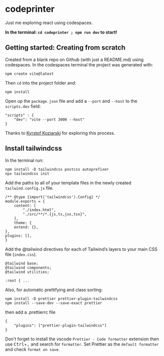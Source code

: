 # codeprinter

Just me exploring react using codespaces.

**In the terminal: `cd codeprinter ; npm run dev` to start!**

## Getting started: Creating from scratch

Created from a blank repo on Github (with just a README.md) using codespaces. In the codespaces terminal the project was generated with:

    npm create vite@latest

Then `cd` into the project folder and:

    npm install

Open up the `package.json` file and add a `--port` and `--host` to the `scripts.dev` field:

    "scripts" : {
        "dev": "vite --port 3000 --host"
    }

Thanks to [Kyrstof Koziarski](https://dev.to/kkoziarski/react-vite-github-codespaces-5529) for exploring this process.

## Install tailwindcss

In the terminal run:

    npm install -D tailwindcss postcss autoprefixer
    npx tailwindcss init

Add the paths to all of your template files in the newly created `tailwind.config.js` file.

    /** @type {import('tailwindcss').Config} */
    module.exports = {
        content: [
            "./index.html",
            "./src/**/*.{js,ts,jsx,tsx}",
        ],
        theme: {
        extend: {},
    },
    plugins: [],
    }

Add the @tailwind directives for each of Tailwind’s layers to your main CSS file (`index.css`).

    @tailwind base;
    @tailwind components;
    @tailwind utilities;

    :root { ...

Also, for automatic prettifying and class sorting:

    npm install -D prettier prettier-plugin-tailwindcss
    npm install --save-dev --save-exact prettier

then add a .prettierrc file

    {
        "plugins": ["prettier-plugin-tailwindcss"]
    }

Don't forget to install the vscode `Prettier - Code formatter` extension then use <kbd>Ctrl</kbd>+<kbd>,</kbd> and search for `formatter`. Set Prettier as the `default formatter` and check `format on save`.
